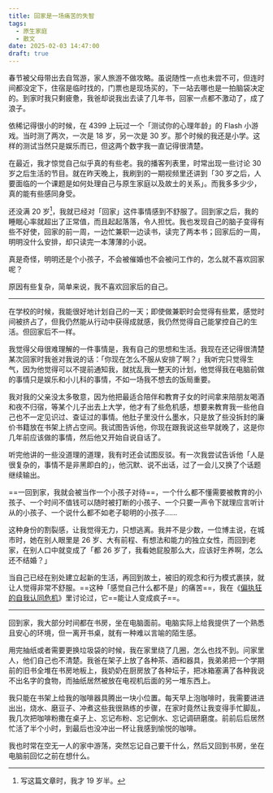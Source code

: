 ```yaml
---
title: 回家是一场痛苦的失智
tags:
  - 原生家庭
  - 散文
date: 2025-02-03 14:47:00
draft: true
---
```


春节被父母带出去自驾游，家人旅游不做攻略。虽说随性一点也未尝不可，但连时间都没定下，住宿是临时找的，门票也是现场买的，下一站去哪也是一拍脑袋决定的。到家时我只剩疲惫，我爸却说我出去读了几年书，回家一点都不激动了，成了浪子。

<!--more-->

依稀记得很小的时候，在 4399 上玩过一个「测试你的心理年龄」的 Flash 小游戏。当时测了两次，一次是 18 岁，另一次是 30 岁。那个时候的我还是小学。这样的测试当然只是娱乐而已，但这两个数字我一直记得很清楚。

在最近，我才惊觉自己似乎真的有些老。我的播客列表里，时常出现一些讨论 30 岁之后生活的节目。就在昨天晚上，我刷到的一期视频里还讲到「30 岁之后，人要面临的一个课题是如何处理自己与原生家庭以及故土的关系」。而我多多少少，真的能有些感同身受。

还没满 20 岁[^1]，我就已经对「回家」这件事情感到不舒服了。回到家之后，我的睡眠心率就超出了正常值，而且起起落落，令人担忧。我也发现自己的脑子变得有些不好使，回家的前一周，一边忙兼职一边读书，读完了两本书；回家后的一周，明明没什么安排，却只读完一本薄薄的小说。

真是奇怪，明明还是个小孩子，不会被催婚也不会被问工作的，怎么就不喜欢回家呢？

原因有些复杂，简单来说，我不喜欢回家后的自己。

---

在学校的时候，我能很好地计划自己的一天；即使做兼职时会觉得有些累，感觉时间被挤占了，但我仍然能从行动中获得成就感，我仍然觉得自己能掌控自己的生活。但回家后不一样。

我觉得父母很难理解的一件事情是，我有自己的思想和生活。我现在还记得很清楚某次回家时我爸对我说的话：「你现在怎么不服从安排了啊？」我听完只觉得生气，因为他觉得可以不提前通知我，就扰乱我一整天的计划，他觉得我在电脑前做的事情只是娱乐和小儿科的事情，不如一场我不想去的饭局重要。

我对我的父亲没太多敬意，因为他把最适合陪伴和教育子女的时间拿来陪朋友喝酒和夜不归宿，等某个儿子出去上大学，他才有了些危机感，想要来教育我一些他自己也不一定见识过、查证过的事情。他肚子里没什么墨水，只是放了些没拆封的廉价书籍放在书架上挤占空间。我试图告诉他，你现在跟我说这些早就晚了，这是你几年前应该做的事情，然后他又开始自说自话了。

听完他讲的一些没道理的道理，我有时还会试图反驳。有一次我尝试告诉他「人是很复杂的，事情不是非黑即白的」，他沉默、说不出话，过了一会儿又换了个话题继续输出。

==一回到家，我就会被当作一个小孩子对待==，一个什么都不懂需要被教育的小孩子、一个时间不值钱可以随时被打断的小孩子、一个只要一声令下就理应言听计从的小孩子、一个说什么都不如老子聪明的小孩子……

这种身份的割裂感，让我觉得无力，只想逃离。我并不是少数，一位博主说，在城市时，她在别人眼里是 26 岁、大有前程、有想法和能力的独立女性，而回到老家，在别人口中就变成了「都 26 岁了，我看她屁股那么大，应该好生养啊，怎么还不结婚？」

当自己已经在别处建立起新的生活，再回到故土，被旧的观念和行为模式裹挟，就让人觉得非常不舒服。==这种「感觉自己什么都不是」的痛苦==，我在《[偏执狂的自我认同危机](/posts/偏执狂的自我认同危机/)》里讨论过，它==能让人变成疯子==。

---

回到家，我大部分时间都在书房，坐在电脑面前。电脑实际上给我提供了一个熟悉且安心的环境，但一离开书桌，就有一种难以言喻的陌生感。

用完抽纸或者需要更换垃圾袋的时候，我在家里绕了几圈，怎么也找不到。问家里人，他们自己也不清楚。我爸在架子上放了各种茶、酒和器具，我弟弟把一个学期前的旧书全堆在书房地板上，我奶奶在厨房放了各种坛子，把冰箱塞满了各种我说不出名字的食物，而抽纸居然被放在电视机后面的另一堆东西上。

我只能在书架上给我的咖啡器具腾出一块小位置。每天早上泡咖啡时，我需要进进出出，烧水、磨豆子、冲煮这些我很熟练的步骤，在家时竟然让我变得手忙脚乱，我几次把咖啡粉撒在桌子上、忘记布粉、忘记倒水、忘记调研磨度。前前后后居然忙活了半个小时，到最后也没冲出一杯让我感到愉悦的咖啡。

我也时常在空无一人的家中游荡，突然忘记自己要干什么，然后又回到书房，坐在电脑前回忆之前在想什么。

[^1]: 写这篇文章时，我才 19 岁半。